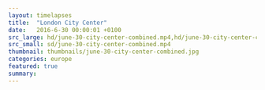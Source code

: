 ```yaml
---
layout: timelapses
title:  "London City Center"
date:   2016-6-30 00:00:01 +0100
src_large: hd/june-30-city-center-combined.mp4,hd/june-30-city-center-combined.webm
src_small: sd/june-30-city-center-combined.mp4
thumbnail: thumbnails/june-30-city-center-combined.jpg
categories: europe
featured: true
summary:
---
```

